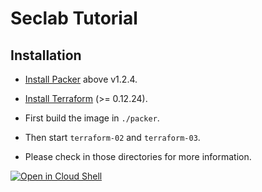 # Seclab Tutorial

## Installation

- [Install Packer](https://www.packer.io/) above v1.2.4.
- [Install Terraform](https://learn.hashicorp.com/terraform/getting-started/install.html) (>= 0.12.24).

- First build the image in `./packer`.
- Then start `terraform-02` and `terraform-03`.
- Please check in those directories for more information.

[![Open in Cloud Shell](http://gstatic.com/cloudssh/images/open-btn.svg)](https://console.cloud.google.com/cloudshell/open?git_repo=https://gitlab.com/LeeXun/seclab-devops&tutorial=README.md)